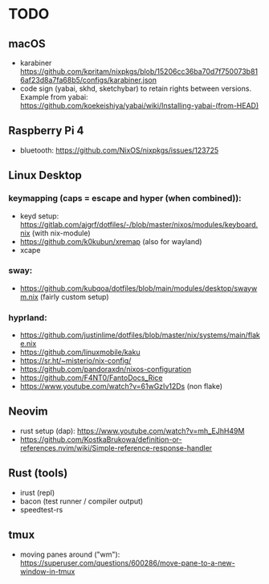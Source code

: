 # TODO

## macOS

- karabiner https://github.com/kpritam/nixpkgs/blob/15206cc36ba70d7f750073b816af23d8a7fa68b5/configs/karabiner.json
- code sign (yabai, skhd, sketchybar) to retain rights between versions.
  Example from yabai: https://github.com/koekeishiya/yabai/wiki/Installing-yabai-(from-HEAD)

## Raspberry Pi 4
- bluetooth: https://github.com/NixOS/nixpkgs/issues/123725

## Linux Desktop

### keymapping (caps = escape and hyper (when combined)):
- keyd setup: https://gitlab.com/ajgrf/dotfiles/-/blob/master/nixos/modules/keyboard.nix (with nix-module)
- https://github.com/k0kubun/xremap (also for wayland)
- xcape 

### sway:
- https://github.com/kubqoa/dotfiles/blob/main/modules/desktop/swaywm.nix (fairly custom setup)

###  hyprland: 
- https://github.com/justinlime/dotfiles/blob/master/nix/systems/main/flake.nix
- https://github.com/linuxmobile/kaku
- https://sr.ht/~misterio/nix-config/
- https://github.com/pandoraxdn/nixos-configuration
- https://github.com/F4NT0/FantoDocs_Rice
- https://www.youtube.com/watch?v=61wGzIv12Ds (non flake)

## Neovim
- rust setup (dap): https://www.youtube.com/watch?v=mh_EJhH49M
- https://github.com/KostkaBrukowa/definition-or-references.nvim/wiki/Simple-reference-response-handler


## Rust (tools)

- irust (repl)
- bacon (test runner / compiler output)
- speedtest-rs

## tmux

- moving panes around ("wm"): https://superuser.com/questions/600286/move-pane-to-a-new-window-in-tmux
